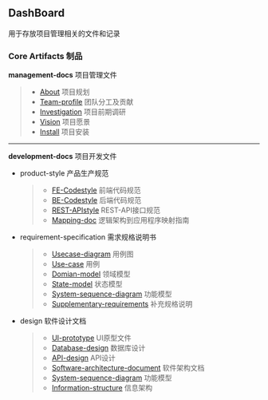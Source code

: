 ## DashBoard
用于存放项目管理相关的文件和记录

### Core Artifacts 制品

**management-docs** 项目管理文件
>- [About](management-docs/About.md) 项目规划
>- [Team-profile](management-docs/team-profile.md) 团队分工及贡献
>- [Investigation](management-docs/Investigation.md) 项目前期调研
>- [Vision](management-docs/Vision.md) 项目愿景
>- [Install](management-docs/Install.md) 项目安装
---------
**development-docs** 项目开发文件
* product-style 产品生产规范
  >- [FE-Codestyle](development-docs/coding-style/FE-codeStyle.md) 前端代码规范
  >- [BE-Codestyle](development-docs/coding-style/BE-codeStyle.md) 后端代码规范
  >- [REST-APIstyle](development-docs/coding-style/Rest-API接口规范.md) REST-API接口规范
  >- [Mapping-doc](development-docs/coding-style/Mapping-doc.md) 逻辑架构到应用程序映射指南
* requirement-specification 需求规格说明书
  >- [Usecase-diagram](development-docs/requirement-specification/use-case-diagram.md) 用例图
  >- [Use-case](development-docs/requirement-specification/use-case.md) 用例
  >- [Domian-model](development-docs/requirement-specification/domian-model.md) 领域模型
  >- [State-model](development-docs/requirement-specification/stage-model.md) 状态模型
  >- [System-sequence-diagram](development-docs/requirement-specification/system-sequence-diagram.md) 功能模型
  >- [Supplementary-requirements](development-docs/requirement-specification/supplementary-requirements.md) 补充规格说明
* design 软件设计文档
  >- [UI-prototype](development-docs/design/UI-prototype) UI原型文件
  >- [Database-design](development-docs/design/E-R-model.md) 数据库设计
  >- [API-design](development-docs/design/API-design.md) API设计
  >- [Software-architecture-document](development-docs/design/software-architecture-document.md) 软件架构文档
  >- [System-sequence-diagram](development-docs\requirement-specification\system-sequence-diagram.md) 功能模型
  > - [Information-structure](meeting-mind-graphs/2018-03-28/第一次会议_开发讨论.pdf) 信息架构
